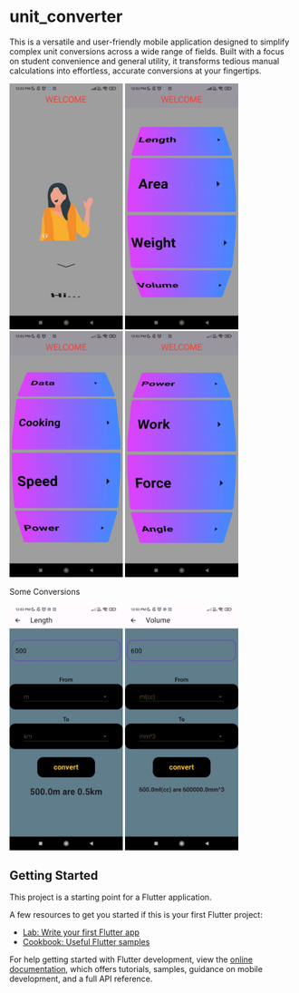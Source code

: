# unit_converter

This is a versatile and user-friendly mobile application designed to simplify complex unit conversions across a wide range of fields. Built with a focus on student convenience and general utility, it transforms tedious manual calculations into effortless, accurate conversions at your fingertips.


<img src="assets/images/img6.jpg" alt="Main screen of the Unit Converter app showing conversion categories" width="200" />   <img src="assets/images/img1.jpg" alt="Main screen of the Unit Converter app showing conversion categories" width="200" />   <img src="assets/images/img2.jpg" alt="Main screen of the Unit Converter app showing conversion categories" width="200" />   <img src="assets/images/img3.jpg" alt="Main screen of the Unit Converter app showing conversion categories" width="200" />

Some Conversions 

<img src="assets/images/img4.jpg" alt="Main screen of the Unit Converter app showing conversion categories" width="200" /> <img src="assets/images/img5.jpg" alt="Main screen of the Unit Converter app showing conversion categories" width="200" />

## Getting Started

This project is a starting point for a Flutter application.

A few resources to get you started if this is your first Flutter project:

- [Lab: Write your first Flutter app](https://docs.flutter.dev/get-started/codelab)
- [Cookbook: Useful Flutter samples](https://docs.flutter.dev/cookbook)

For help getting started with Flutter development, view the
[online documentation](https://docs.flutter.dev/), which offers tutorials,
samples, guidance on mobile development, and a full API reference.
